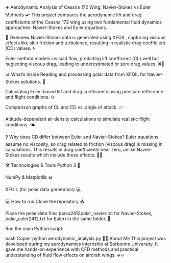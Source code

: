 ✈️ Aerodynamic Analysis of Cessna 172 Wing: Navier-Stokes vs Euler Methods 🛩️
This project compares the aerodynamic lift and drag coefficients of the Cessna 172 wing using two fundamental fluid dynamics approaches: Navier-Stokes and Euler equations.

🚀 Overview
Navier-Stokes data is generated using XFOIL, capturing viscous effects like skin friction and turbulence, resulting in realistic drag coefficient (CD) values. 🌀

Euler method models inviscid flow, predicting lift coefficient (CL) well but neglecting viscous drag, leading to underestimated or zero drag values. ❌💨

📊 What’s inside
Reading and processing polar data from XFOIL for Navier-Stokes solutions. 📂

Calculating Euler-based lift and drag coefficients using pressure difference and flight conditions. ⚙️

Comparison graphs of CL and CD vs. angle of attack. 📈

Altitude-dependent air density calculations to simulate realistic flight conditions. 🌤️

❓ Why does CD differ between Euler and Navier-Stokes?
Euler equations assume no viscosity, so drag related to friction (viscous drag) is missing in calculations. This results in drag coefficients near zero, unlike Navier-Stokes results which include these effects. 🧪🛑

🛠️ Technologies & Tools
Python 3 🐍

NumPy & Matplotlib 📊

XFOIL (for polar data generation) 💻

💻 How to run
Clone the repository 📥

Place the polar data files (naca2412polar_navier.txt for Navier-Stokes, polar_euler2412.txt for Euler) in the same folder. 📂

Run the main Python script:

bash
Copier
python aerodynamic_analysis.py
👨‍🎓 About Me
This project was developed during my aerodynamics internship at Sorbonne University. It gave me hands-on experience with CFD methods and practical understanding of fluid flow effects on aircraft wings. ✈️🔥
